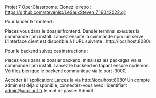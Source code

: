Projet 7 OpenClassrooms.
Clonez le repo : https://github.com/stevenlsx/LeSauxSteven_7_16042022.git


Pour lancer le frontend :

Placez vous dans le dossier frontend.
Dans le terminal exécutez la commande npm install.
Lancez ensuite la commande npm run serve.
L'interface client est disponible à l'URL suivante : http://localhost:8080/.


Pour le backend suivez ces instructions :

Placez vous dans le dossier backend.
Initialisez les packages via la commande npm install.
Lancez le backend en tapant ensuite nodemon.
Vérifiez bien que le backend communique via le port :3000.



Accèder à l'application:
Lancez la via http://localhost:8080/
Un compte admin est déjà disponible, connectez-vous avec l'identifiant admin@account.fr le mot de passe: Admin1

